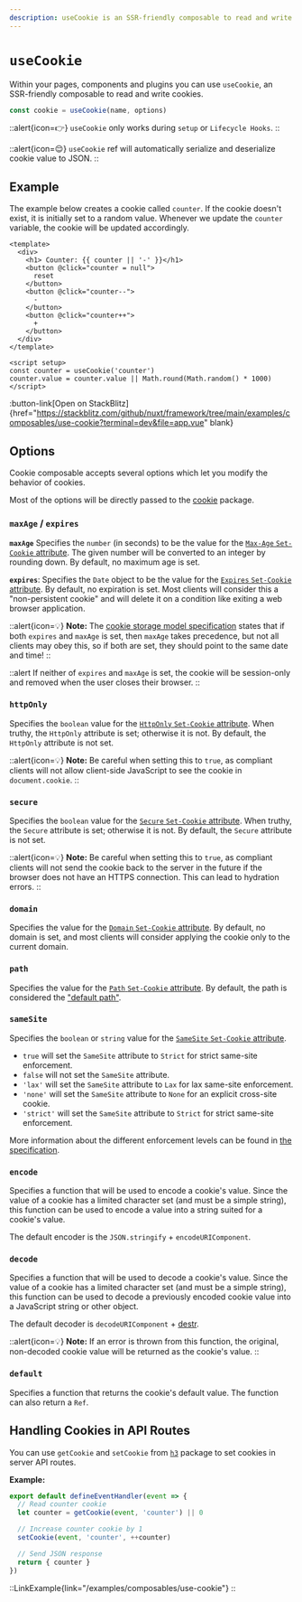 ```yaml
---
description: useCookie is an SSR-friendly composable to read and write cookies.
---
```


# `useCookie`

Within your pages, components and plugins you can use `useCookie`, an SSR-friendly composable to read and write cookies.

```js
const cookie = useCookie(name, options)
```

::alert{icon=👉}
`useCookie` only works during `setup` or `Lifecycle Hooks`.
::

::alert{icon=😌}
`useCookie` ref will automatically serialize and deserialize cookie value to JSON.
::

## Example

The example below creates a cookie called `counter`. If the cookie doesn't exist, it is initially set to a random value. Whenever we update the `counter` variable, the cookie will be updated accordingly.

```vue
<template>
  <div>
    <h1> Counter: {{ counter || '-' }}</h1>
    <button @click="counter = null">
      reset
    </button>
    <button @click="counter--">
      -
    </button>
    <button @click="counter++">
      +
    </button>
  </div>
</template>

<script setup>
const counter = useCookie('counter')
counter.value = counter.value || Math.round(Math.random() * 1000)
</script>
```

:button-link[Open on StackBlitz]{href="https://stackblitz.com/github/nuxt/framework/tree/main/examples/composables/use-cookie?terminal=dev&file=app.vue" blank}

## Options

Cookie composable accepts several options which let you modify the behavior of cookies.

Most of the options will be directly passed to the [cookie](https://github.com/jshttp/cookie) package.

### `maxAge` / `expires`

**`maxAge`** Specifies the `number` (in seconds) to be the value for the [`Max-Age` `Set-Cookie` attribute](https://tools.ietf.org/html/rfc6265#section-5.2.2).
The given number will be converted to an integer by rounding down. By default, no maximum age is set.

**`expires`**: Specifies the `Date` object to be the value for the [`Expires` `Set-Cookie` attribute](https://tools.ietf.org/html/rfc6265#section-5.2.1).
By default, no expiration is set. Most clients will consider this a "non-persistent cookie" and
will delete it on a condition like exiting a web browser application.

::alert{icon=💡}
**Note:** The [cookie storage model specification](https://tools.ietf.org/html/rfc6265#section-5.3) states that if both `expires` and
`maxAge` is set, then `maxAge` takes precedence, but not all clients may obey this,
so if both are set, they should point to the same date and time!
::

::alert
If neither of `expires` and `maxAge` is set, the cookie will be session-only and removed when the user closes their browser.
::

### `httpOnly`

Specifies the `boolean` value for the [`HttpOnly` `Set-Cookie` attribute](https://tools.ietf.org/html/rfc6265#section-5.2.6). When truthy,
the `HttpOnly` attribute is set; otherwise it is not. By default, the `HttpOnly` attribute is not set.

::alert{icon=💡}
**Note:** Be careful when setting this to `true`, as compliant clients will not allow client-side
JavaScript to see the cookie in `document.cookie`.
::

### `secure`

Specifies the `boolean` value for the [`Secure` `Set-Cookie` attribute](https://tools.ietf.org/html/rfc6265#section-5.2.5). When truthy,
the `Secure` attribute is set; otherwise it is not. By default, the `Secure` attribute is not set.

::alert{icon=💡}
**Note:** Be careful when setting this to `true`, as compliant clients will not send the cookie back to
the server in the future if the browser does not have an HTTPS connection. This can lead to hydration errors.
::

### `domain`

Specifies the value for the [`Domain` `Set-Cookie` attribute](https://tools.ietf.org/html/rfc6265#section-5.2.3). By default, no
domain is set, and most clients will consider applying the cookie only to the current domain.

### `path`

Specifies the value for the [`Path` `Set-Cookie` attribute](https://tools.ietf.org/html/rfc6265#section-5.2.4). By default, the path
is considered the ["default path"](https://tools.ietf.org/html/rfc6265#section-5.1.4).

### `sameSite`

Specifies the `boolean` or `string` value for the [`SameSite` `Set-Cookie` attribute](https://tools.ietf.org/html/draft-ietf-httpbis-rfc6265bis-03#section-4.1.2.7).

- `true` will set the `SameSite` attribute to `Strict` for strict same-site enforcement.
- `false` will not set the `SameSite` attribute.
- `'lax'` will set the `SameSite` attribute to `Lax` for lax same-site enforcement.
- `'none'` will set the `SameSite` attribute to `None` for an explicit cross-site cookie.
- `'strict'` will set the `SameSite` attribute to `Strict` for strict same-site enforcement.

More information about the different enforcement levels can be found in [the specification](https://tools.ietf.org/html/draft-ietf-httpbis-rfc6265bis-03#section-4.1.2.7).

### `encode`

Specifies a function that will be used to encode a cookie's value. Since the value of a cookie
has a limited character set (and must be a simple string), this function can be used to encode
a value into a string suited for a cookie's value.

The default encoder is the `JSON.stringify` + `encodeURIComponent`.

### `decode`

Specifies a function that will be used to decode a cookie's value. Since the value of a cookie
has a limited character set (and must be a simple string), this function can be used to decode
a previously encoded cookie value into a JavaScript string or other object.

The default decoder is `decodeURIComponent` + [destr](https://github.com/unjs/destr).

::alert{icon=💡}
**Note:** If an error is thrown from this function, the original, non-decoded cookie value will
be returned as the cookie's value.
::

### `default`

Specifies a function that returns the cookie's default value. The function can also return a `Ref`.

## Handling Cookies in API Routes

You can use `getCookie` and `setCookie` from [`h3`](https://github.com/unjs/h3) package to set cookies in server API routes.

**Example:**

```js
export default defineEventHandler(event => {
  // Read counter cookie
  let counter = getCookie(event, 'counter') || 0

  // Increase counter cookie by 1
  setCookie(event, 'counter', ++counter)

  // Send JSON response
  return { counter }
})
```

::LinkExample{link="/examples/composables/use-cookie"}
::
